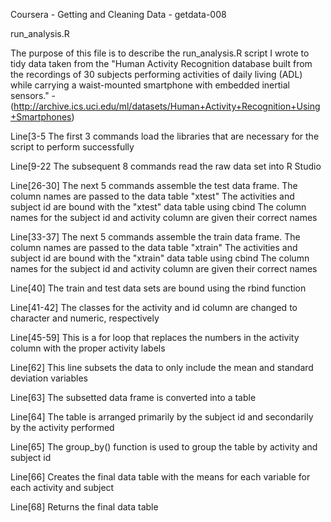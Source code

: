 Coursera - Getting and Cleaning Data - getdata-008

run_analysis.R

The purpose of this file is to describe the run_analysis.R script I wrote to tidy data taken from the "Human Activity 
Recognition database built from the recordings of 30 subjects performing activities of daily living (ADL) while 
carrying a waist-mounted smartphone with embedded inertial sensors." 
	- (http://archive.ics.uci.edu/ml/datasets/Human+Activity+Recognition+Using+Smartphones) 

Line[3-5	   	The first 3 commands load the libraries that are necessary for the script to perform successfully

Line[9-22	  	The subsequent 8 commands read the raw data set into R Studio  

Line[26-30] 	The next 5 commands assemble the test data frame. The column names are passed to the data table "xtest"
	 	The activities and subject id are bound with the "xtest" data table using cbind
	 	The column names for the subject id and activity column are given their correct names

Line[33-37]	The next 5 commands assemble the train data frame. The column names are passed to the data table "xtrain"
		The activities and subject id are bound with the "xtrain" data table using cbind
		The column names for the subject id and activity column are given their correct names

Line[40]	The train and test data sets are bound using the rbind function

Line[41-42]	The classes for the activity and id column are changed to character and numeric, respectively

Line[45-59]	This is a for loop that replaces the numbers in the activity column with the proper activity labels

Line[62]	This line subsets the data to only include the mean and standard deviation variables

Line[63]	The subsetted data frame is converted into a table

Line[64]	The table is arranged primarily by the subject id and secondarily by the activity performed

Line[65]	The group_by() function is used to group the table by activity and subject id

Line[66]	Creates the final data table with the means for each variable for each activity and subject

Line[68]	Returns the final data table
